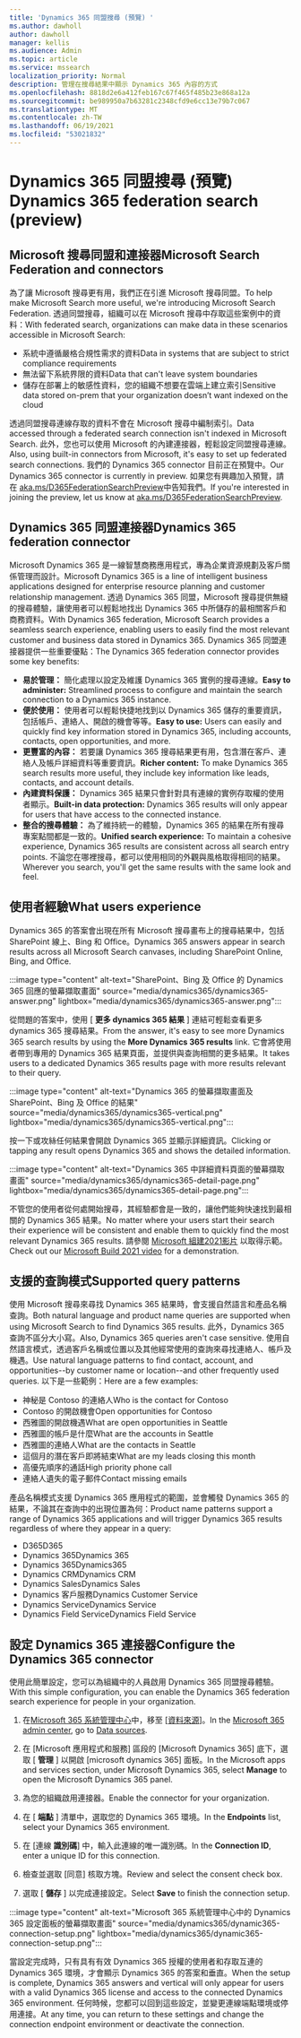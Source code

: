 ```yaml
---
title: 'Dynamics 365 同盟搜尋 (預覽) '
ms.author: dawholl
author: dawholl
manager: kellis
ms.audience: Admin
ms.topic: article
ms.service: mssearch
localization_priority: Normal
description: 管理在搜尋結果中顯示 Dynamics 365 內容的方式
ms.openlocfilehash: 8818d2e6a412feb167c67f465f485b23e868a12a
ms.sourcegitcommit: be989950a7b63281c2348cfd9e6cc13e79b7c067
ms.translationtype: MT
ms.contentlocale: zh-TW
ms.lasthandoff: 06/19/2021
ms.locfileid: "53021832"
---
```

# <a name="dynamics-365-federation-search-preview"></a><span data-ttu-id="8c275-103">Dynamics 365 同盟搜尋 (預覽) </span><span class="sxs-lookup"><span data-stu-id="8c275-103">Dynamics 365 federation search (preview)</span></span>

## <a name="microsoft-search-federation-and-connectors"></a><span data-ttu-id="8c275-104">Microsoft 搜尋同盟和連接器</span><span class="sxs-lookup"><span data-stu-id="8c275-104">Microsoft Search Federation and connectors</span></span>

<span data-ttu-id="8c275-105">為了讓 Microsoft 搜尋更有用，我們正在引進 Microsoft 搜尋同盟。</span><span class="sxs-lookup"><span data-stu-id="8c275-105">To help make Microsoft Search more useful, we're introducing Microsoft Search Federation.</span></span> <span data-ttu-id="8c275-106">透過同盟搜尋，組織可以在 Microsoft 搜尋中存取這些案例中的資料：</span><span class="sxs-lookup"><span data-stu-id="8c275-106">With federated search, organizations can make data in these scenarios accessible in Microsoft Search:</span></span>

* <span data-ttu-id="8c275-107">系統中遵循嚴格合規性需求的資料</span><span class="sxs-lookup"><span data-stu-id="8c275-107">Data in systems that are subject to strict compliance requirements</span></span>
* <span data-ttu-id="8c275-108">無法留下系統界限的資料</span><span class="sxs-lookup"><span data-stu-id="8c275-108">Data that can't leave system boundaries</span></span>
* <span data-ttu-id="8c275-109">儲存在部署上的敏感性資料，您的組織不想要在雲端上建立索引</span><span class="sxs-lookup"><span data-stu-id="8c275-109">Sensitive data stored on-prem that your organization doesn’t want indexed on the cloud</span></span>

<span data-ttu-id="8c275-110">透過同盟搜尋連線存取的資料不會在 Microsoft 搜尋中編制索引。</span><span class="sxs-lookup"><span data-stu-id="8c275-110">Data accessed through a federated search connection isn't indexed in Microsoft Search.</span></span> <span data-ttu-id="8c275-111">此外，您也可以使用 Microsoft 的內建連接器，輕鬆設定同盟搜尋連線。</span><span class="sxs-lookup"><span data-stu-id="8c275-111">Also, using built-in connectors from Microsoft, it's easy to set up federated search connections.</span></span> <span data-ttu-id="8c275-112">我們的 Dynamics 365 connector 目前正在預覽中。</span><span class="sxs-lookup"><span data-stu-id="8c275-112">Our Dynamics 365 connector is currently in preview.</span></span> <span data-ttu-id="8c275-113">如果您有興趣加入預覽，請在 [aka.ms/D365FederationSearchPreview](https://aka.ms/D365FederationSearchPreview)中告知我們。</span><span class="sxs-lookup"><span data-stu-id="8c275-113">If you're interested in joining the preview, let us know at [aka.ms/D365FederationSearchPreview](https://aka.ms/D365FederationSearchPreview).</span></span>

## <a name="dynamics-365-federation-connector"></a><span data-ttu-id="8c275-114">Dynamics 365 同盟連接器</span><span class="sxs-lookup"><span data-stu-id="8c275-114">Dynamics 365 federation connector</span></span>

<span data-ttu-id="8c275-115">Microsoft Dynamics 365 是一線智慧商務應用程式，專為企業資源規劃及客戶關係管理而設計。</span><span class="sxs-lookup"><span data-stu-id="8c275-115">Microsoft Dynamics 365 is a line of intelligent business applications designed for enterprise resource planning and customer relationship management.</span></span> <span data-ttu-id="8c275-116">透過 Dynamics 365 同盟，Microsoft 搜尋提供無縫的搜尋體驗，讓使用者可以輕鬆地找出 Dynamics 365 中所儲存的最相關客戶和商務資料。</span><span class="sxs-lookup"><span data-stu-id="8c275-116">With Dynamics 365 federation, Microsoft Search provides a seamless search experience, enabling users to easily find the most relevant customer and business data stored in Dynamics 365.</span></span> <span data-ttu-id="8c275-117">Dynamics 365 同盟連接器提供一些重要優點：</span><span class="sxs-lookup"><span data-stu-id="8c275-117">The Dynamics 365 federation connector provides some key benefits:</span></span>

* <span data-ttu-id="8c275-118">**易於管理：** 簡化處理以設定及維護 Dynamics 365 實例的搜尋連線。</span><span class="sxs-lookup"><span data-stu-id="8c275-118">**Easy to administer:** Streamlined process to configure and maintain the search connection to a Dynamics 365 instance.</span></span>
* <span data-ttu-id="8c275-119">**便於使用：** 使用者可以輕鬆快捷地找到以 Dynamics 365 儲存的重要資訊，包括帳戶、連絡人、開啟的機會等等。</span><span class="sxs-lookup"><span data-stu-id="8c275-119">**Easy to use:** Users can easily and quickly find key information stored in Dynamics 365, including accounts, contacts, open opportunities, and more.</span></span>
* <span data-ttu-id="8c275-120">**更豐富的內容：** 若要讓 Dynamics 365 搜尋結果更有用，包含潛在客戶、連絡人及帳戶詳細資料等重要資訊。</span><span class="sxs-lookup"><span data-stu-id="8c275-120">**Richer content:** To make Dynamics 365 search results more useful, they include key information like leads, contacts, and account details.</span></span>
* <span data-ttu-id="8c275-121">**內建資料保護：** Dynamics 365 結果只會針對具有連線的實例存取權的使用者顯示。</span><span class="sxs-lookup"><span data-stu-id="8c275-121">**Built-in data protection:** Dynamics 365 results will only appear for users that have access to the connected instance.</span></span>
* <span data-ttu-id="8c275-122">**整合的搜尋體驗：** 為了維持統一的體驗，Dynamics 365 的結果在所有搜尋專案點間都是一致的。</span><span class="sxs-lookup"><span data-stu-id="8c275-122">**Unified search experience:** To maintain a cohesive experience, Dynamics 365 results are consistent across all search entry points.</span></span> <span data-ttu-id="8c275-123">不論您在哪裡搜尋，都可以使用相同的外觀與風格取得相同的結果。</span><span class="sxs-lookup"><span data-stu-id="8c275-123">Wherever you search, you'll get the same results with the same look and feel.</span></span>

## <a name="what-users-experience"></a><span data-ttu-id="8c275-124">使用者經驗</span><span class="sxs-lookup"><span data-stu-id="8c275-124">What users experience</span></span>

<span data-ttu-id="8c275-125">Dynamics 365 的答案會出現在所有 Microsoft 搜尋畫布上的搜尋結果中，包括 SharePoint 線上、Bing 和 Office。</span><span class="sxs-lookup"><span data-stu-id="8c275-125">Dynamics 365 answers appear in search results across all Microsoft Search canvases, including SharePoint Online, Bing, and Office.</span></span>

:::image type="content" alt-text="SharePoint、Bing 及 Office 的 Dynamics 365 回應的螢幕擷取畫面" source="media/dynamics365/dynamics365-answer.png" lightbox="media/dynamics365/dynamics365-answer.png":::

<span data-ttu-id="8c275-127">從問題的答案中，使用 [ **更多 dynamics 365 結果** ] 連結可輕鬆查看更多 dynamics 365 搜尋結果。</span><span class="sxs-lookup"><span data-stu-id="8c275-127">From the answer, it's easy to see more Dynamics 365 search results by using the **More Dynamics 365 results** link.</span></span> <span data-ttu-id="8c275-128">它會將使用者帶到專用的 Dynamics 365 結果頁面，並提供與查詢相關的更多結果。</span><span class="sxs-lookup"><span data-stu-id="8c275-128">It takes users to a dedicated Dynamics 365 results page with more results relevant to their query.</span></span>

:::image type="content" alt-text="Dynamics 365 的螢幕擷取畫面及 SharePoint、Bing 及 Office 的結果" source="media/dynamics365/dynamics365-vertical.png" lightbox="media/dynamics365/dynamics365-vertical.png":::

<span data-ttu-id="8c275-130">按一下或攻絲任何結果會開啟 Dynamics 365 並顯示詳細資訊。</span><span class="sxs-lookup"><span data-stu-id="8c275-130">Clicking or tapping any result opens Dynamics 365 and shows the detailed information.</span></span>

:::image type="content" alt-text="Dynamics 365 中詳細資料頁面的螢幕擷取畫面" source="media/dynamics365/dynamics365-detail-page.png" lightbox="media/dynamics365/dynamics365-detail-page.png":::

<span data-ttu-id="8c275-132">不管您的使用者從何處開始搜尋，其經驗都會是一致的，讓他們能夠快速找到最相關的 Dynamics 365 結果。</span><span class="sxs-lookup"><span data-stu-id="8c275-132">No matter where your users start their search their experience will be consistent and enable them to quickly find the most relevant Dynamics 365 results.</span></span> <span data-ttu-id="8c275-133">請參閱 [Microsoft 組建2021影片](https://youtu.be/TH9QUkQoEJM) 以取得示範。</span><span class="sxs-lookup"><span data-stu-id="8c275-133">Check out our [Microsoft Build 2021 video](https://youtu.be/TH9QUkQoEJM) for a demonstration.</span></span>

## <a name="supported-query-patterns"></a><span data-ttu-id="8c275-134">支援的查詢模式</span><span class="sxs-lookup"><span data-stu-id="8c275-134">Supported query patterns</span></span>

<span data-ttu-id="8c275-135">使用 Microsoft 搜尋來尋找 Dynamics 365 結果時，會支援自然語言和產品名稱查詢。</span><span class="sxs-lookup"><span data-stu-id="8c275-135">Both natural language and product name queries are supported when using Microsoft Search to find Dynamics 365 results.</span></span> <span data-ttu-id="8c275-136">此外，Dynamics 365 查詢不區分大小寫。</span><span class="sxs-lookup"><span data-stu-id="8c275-136">Also, Dynamics 365 queries aren't case sensitive.</span></span> <span data-ttu-id="8c275-137">使用自然語言模式，透過客戶名稱或位置以及其他經常使用的查詢來尋找連絡人、帳戶及機遇。</span><span class="sxs-lookup"><span data-stu-id="8c275-137">Use natural language patterns to find contact, account, and opportunities--by customer name or location--and other frequently used queries.</span></span> <span data-ttu-id="8c275-138">以下是一些範例：</span><span class="sxs-lookup"><span data-stu-id="8c275-138">Here are a few examples:</span></span>

* <span data-ttu-id="8c275-139">神秘是 Contoso 的連絡人</span><span class="sxs-lookup"><span data-stu-id="8c275-139">Who is the contact for Contoso</span></span>
* <span data-ttu-id="8c275-140">Contoso 的開啟機會</span><span class="sxs-lookup"><span data-stu-id="8c275-140">Open opportunities for Contoso</span></span>
* <span data-ttu-id="8c275-141">西雅圖的開啟機遇</span><span class="sxs-lookup"><span data-stu-id="8c275-141">What are open opportunities in Seattle</span></span>
* <span data-ttu-id="8c275-142">西雅圖的帳戶是什麼</span><span class="sxs-lookup"><span data-stu-id="8c275-142">What are the accounts in Seattle</span></span>
* <span data-ttu-id="8c275-143">西雅圖的連絡人</span><span class="sxs-lookup"><span data-stu-id="8c275-143">What are the contacts in Seattle</span></span>
* <span data-ttu-id="8c275-144">這個月的潛在客戶即將結束</span><span class="sxs-lookup"><span data-stu-id="8c275-144">What are my leads closing this month</span></span>
* <span data-ttu-id="8c275-145">高優先順序的通話</span><span class="sxs-lookup"><span data-stu-id="8c275-145">High priority phone call</span></span>
* <span data-ttu-id="8c275-146">連絡人遺失的電子郵件</span><span class="sxs-lookup"><span data-stu-id="8c275-146">Contact missing emails</span></span>

<span data-ttu-id="8c275-147">產品名稱模式支援 Dynamics 365 應用程式的範圍，並會觸發 Dynamics 365 的結果，不論其在查詢中的出現位置為何：</span><span class="sxs-lookup"><span data-stu-id="8c275-147">Product name patterns support a range of Dynamics 365 applications and will trigger Dynamics 365 results regardless of where they appear in a query:</span></span>

* <span data-ttu-id="8c275-148">D365</span><span class="sxs-lookup"><span data-stu-id="8c275-148">D365</span></span>
* <span data-ttu-id="8c275-149">Dynamics 365</span><span class="sxs-lookup"><span data-stu-id="8c275-149">Dynamics 365</span></span>
* <span data-ttu-id="8c275-150">Dynamics 365</span><span class="sxs-lookup"><span data-stu-id="8c275-150">Dynamics365</span></span>
* <span data-ttu-id="8c275-151">Dynamics CRM</span><span class="sxs-lookup"><span data-stu-id="8c275-151">Dynamics CRM</span></span>
* <span data-ttu-id="8c275-152">Dynamics Sales</span><span class="sxs-lookup"><span data-stu-id="8c275-152">Dynamics Sales</span></span>
* <span data-ttu-id="8c275-153">Dynamics 客戶服務</span><span class="sxs-lookup"><span data-stu-id="8c275-153">Dynamics Customer Service</span></span>
* <span data-ttu-id="8c275-154">Dynamics Service</span><span class="sxs-lookup"><span data-stu-id="8c275-154">Dynamics Service</span></span>
* <span data-ttu-id="8c275-155">Dynamics Field Service</span><span class="sxs-lookup"><span data-stu-id="8c275-155">Dynamics Field Service</span></span>

## <a name="configure-the-dynamics-365-connector"></a><span data-ttu-id="8c275-156">設定 Dynamics 365 連接器</span><span class="sxs-lookup"><span data-stu-id="8c275-156">Configure the Dynamics 365 connector</span></span>

<span data-ttu-id="8c275-157">使用此簡單設定，您可以為組織中的人員啟用 Dynamics 365 同盟搜尋體驗。</span><span class="sxs-lookup"><span data-stu-id="8c275-157">With this simple configuration, you can enable the Dynamics 365 federation search experience for people in your organization.</span></span>

1. <span data-ttu-id="8c275-158">在[Microsoft 365 系統管理中心](https://admin.microsoft.com)中，移至 [[資料來源](https://admin.microsoft.com/Adminportal/Home#/MicrosoftSearch/connectors)]。</span><span class="sxs-lookup"><span data-stu-id="8c275-158">In the [Microsoft 365 admin center](https://admin.microsoft.com), go to [Data sources](https://admin.microsoft.com/Adminportal/Home#/MicrosoftSearch/connectors).</span></span>

2. <span data-ttu-id="8c275-159">在 [Microsoft 應用程式和服務] 區段的 [Microsoft Dynamics 365] 底下，選取 [ **管理** ] 以開啟 [microsoft dynamics 365] 面板。</span><span class="sxs-lookup"><span data-stu-id="8c275-159">In the Microsoft apps and services section, under Microsoft Dynamics 365, select **Manage** to open the Microsoft Dynamics 365 panel.</span></span>

3. <span data-ttu-id="8c275-160">為您的組織啟用連接器。</span><span class="sxs-lookup"><span data-stu-id="8c275-160">Enable the connector for your organization.</span></span>

4. <span data-ttu-id="8c275-161">在 [ **端點** ] 清單中，選取您的 Dynamics 365 環境。</span><span class="sxs-lookup"><span data-stu-id="8c275-161">In the **Endpoints** list, select your Dynamics 365 environment.</span></span>

5. <span data-ttu-id="8c275-162">在 [連線 **識別碼**] 中，輸入此連線的唯一識別碼。</span><span class="sxs-lookup"><span data-stu-id="8c275-162">In the **Connection ID**, enter a unique ID for this connection.</span></span>

6. <span data-ttu-id="8c275-163">檢查並選取 [同意] 核取方塊。</span><span class="sxs-lookup"><span data-stu-id="8c275-163">Review and select the consent check box.</span></span>

7. <span data-ttu-id="8c275-164">選取 [ **儲存** ] 以完成連接設定。</span><span class="sxs-lookup"><span data-stu-id="8c275-164">Select **Save** to finish the connection setup.</span></span>

:::image type="content" alt-text="Microsoft 365 系統管理中心中的 Dynamics 365 設定面板的螢幕擷取畫面" source="media/dynamics365/dynamic365-connection-setup.png" lightbox="media/dynamics365/dynamic365-connection-setup.png":::

<span data-ttu-id="8c275-166">當設定完成時，只有具有有效 Dynamics 365 授權的使用者和存取互連的 Dynamics 365 環境，才會顯示 Dynamics 365 的答案和垂直。</span><span class="sxs-lookup"><span data-stu-id="8c275-166">When the setup is complete, Dynamics 365 answers and vertical will only appear for users with a valid Dynamics 365 license and access to the connected Dynamics 365 environment.</span></span> <span data-ttu-id="8c275-167">任何時候，您都可以回到這些設定，並變更連線端點環境或停用連接。</span><span class="sxs-lookup"><span data-stu-id="8c275-167">At any time, you can return to these settings and change the connection endpoint environment or deactivate the connection.</span></span>
